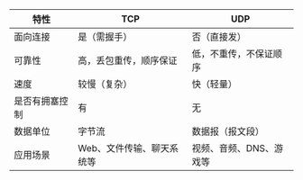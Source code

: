 | 特性           | TCP                       | UDP                     |
| -------------- | ------------------------- | ----------------------- |
| 面向连接       | 是（需握手）              | 否（直接发）            |
| 可靠性         | 高，丢包重传，顺序保证    | 低，不重传，不保证顺序  |
| 速度           | 较慢（复杂）              | 快（轻量）              |
| 是否有拥塞控制 | 有                        | 无                      |
| 数据单位       | 字节流                    | 数据报（报文段）        |
| 应用场景       | Web、文件传输、聊天系统等 | 视频、音频、DNS、游戏等 |